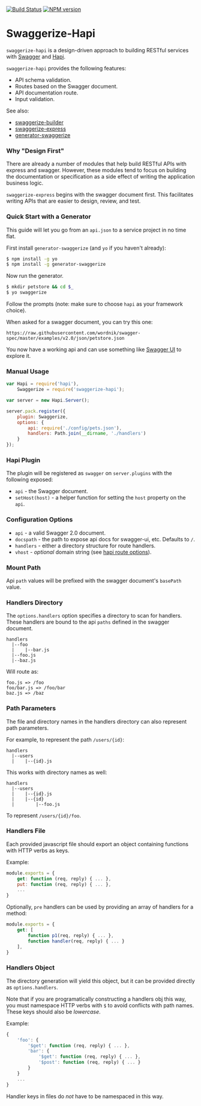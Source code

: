 [![Build Status](https://travis-ci.org/krakenjs/swaggerize-hapi.png)](https://travis-ci.org/krakenjs/swaggerize-hapi) [![NPM version](https://badge.fury.io/js/swaggerize-hapi.png)](http://badge.fury.io/js/swaggerize-hapi)

# Swaggerize-Hapi

`swaggerize-hapi` is a design-driven approach to building RESTful services with [Swagger](http://swagger.io) and [Hapi](http://hapijs.com).

`swaggerize-hapi` provides the following features:

- API schema validation.
- Routes based on the Swagger document.
- API documentation route.
- Input validation.

See also:
- [swaggerize-builder](https://github.com/krakenjs/swaggerize-builder)
- [swaggerize-express](https://github.com/krakenjs/swaggerize-express)
- [generator-swaggerize](https://www.npmjs.org/package/generator-swaggerize)

### Why "Design First"

There are already a number of modules that help build RESTful APIs with express and swagger. However,
these modules tend to focus on building the documentation or specification as a side effect of writing
the application business logic.

`swaggerize-express` begins with the swagger document first. This facilitates writing APIs that are easier to design, review, and test.

### Quick Start with a Generator

This guide will let you go from an `api.json` to a service project in no time flat.

First install `generator-swaggerize` (and `yo` if you haven't already):

```bash
$ npm install -g yo
$ npm install -g generator-swaggerize
```

Now run the generator.

```bash
$ mkdir petstore && cd $_
$ yo swaggerize
```

Follow the prompts (note: make sure to choose `hapi` as your framework choice).

When asked for a swagger document, you can try this one:

```
https://raw.githubusercontent.com/wordnik/swagger-spec/master/examples/v2.0/json/petstore.json
```

You now have a working api and can use something like [Swagger UI](https://github.com/wordnik/swagger-ui) to explore it.

### Manual Usage

```javascript
var Hapi = require('hapi'),
    Swaggerize = require('swaggerize-hapi');

var server = new Hapi.Server();

server.pack.register({
    plugin: Swaggerize,
    options: {
        api: require('./config/pets.json'),
        handlers: Path.join(__dirname, './handlers')
    }
});
```

### Hapi Plugin

The plugin will be registered as `swagger` on `server.plugins` with the following exposed:

- `api` - the Swagger document.
- `setHost(host)` - a helper function for setting the `host` property on the `api`.

### Configuration Options

- `api` - a valid Swagger 2.0 document.
- `docspath` - the path to expose api docs for swagger-ui, etc. Defaults to `/`.
- `handlers` - either a directory structure for route handlers.
- `vhost` - *optional* domain string (see [hapi route options](https://github.com/hapijs/hapi/blob/master/docs/Reference.md#route-options)).

### Mount Path

Api `path` values will be prefixed with the swagger document's `basePath` value.

### Handlers Directory

The `options.handlers` option specifies a directory to scan for handlers. These handlers are bound to the api `paths` defined in the swagger document.

```
handlers
  |--foo
  |    |--bar.js
  |--foo.js
  |--baz.js
```

Will route as:

```
foo.js => /foo
foo/bar.js => /foo/bar
baz.js => /baz
```

### Path Parameters

The file and directory names in the handlers directory can also represent path parameters.

For example, to represent the path `/users/{id}`:

```shell
handlers
  |--users
  |    |--{id}.js
```

This works with directory names as well:

```shell
handlers
  |--users
  |    |--{id}.js
  |    |--{id}
  |        |--foo.js
```

To represent `/users/{id}/foo`.

### Handlers File

Each provided javascript file should export an object containing functions with HTTP verbs as keys.

Example:

```javascript
module.exports = {
    get: function (req, reply) { ... },
    put: function (req, reply) { ... },
    ...
}
```

Optionally, `pre` handlers can be used by providing an array of handlers for a method:

```javascript
module.exports = {
    get: [
        function p1(req, reply) { ... },
        function handler(req, reply) { ... }
    ],
}
```

### Handlers Object

The directory generation will yield this object, but it can be provided directly as `options.handlers`.

Note that if you are programatically constructing a handlers obj this way, you must namespace HTTP verbs with `$` to
avoid conflicts with path names. These keys should also be *lowercase*.

Example:

```javascript
{
    'foo': {
        '$get': function (req, reply) { ... },
        'bar': {
            '$get': function (req, reply) { ... },
            '$post': function (req, reply) { ... }
        }
    }
    ...
}
```

Handler keys in files do *not* have to be namespaced in this way.

